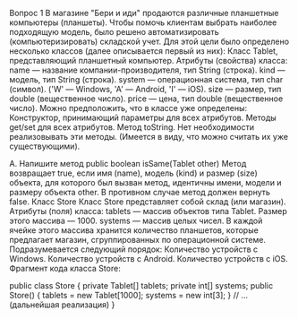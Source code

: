 Вопрос 1
В магазине "Бери и иди" продаются различные планшетные компьютеры (планшеты).
Чтобы помочь клиентам выбрать наиболее подходящую модель, было решено автоматизировать (компьютеризировать) складской учет. 
Для этой цели было определено несколько классов (далее описывается первый из них):
Класс Tablet, представляющий планшетный компьютер.
Атрибуты (свойства) класса:
name — название компании-производителя, тип String (строка).
kind — модель, тип String (строка).
system — операционная система, тип char (символ). ('W' — Windows, 'A' — Android, 'I' — iOS).
size — размер, тип double (вещественное число).
price — цена, тип double (вещественное число).
Можно предположить, что в классе уже определены:
Конструктор, принимающий параметры для всех атрибутов.
Методы get/set для всех атрибутов.
Метод toString.
Нет необходимости реализовывать эти методы. (Имеется в виду, что можно считать их уже существующими).

А. Напишите метод public boolean isSame(Tablet other)
Метод возвращает true, если имя (name), модель (kind) и размер (size) объекта, для которого был вызван метод, идентичны имени, модели и размеру объекта other. В противном случае метод должен вернуть false.
Класс Store
Класс Store представляет собой склад (или магазин).
Атрибуты (поля) класса:
tablets — массив объектов типа Tablet. Размер этого массива — 1000.
systems — массив целых чисел. В каждой ячейке этого массива хранится количество планшетов, которые предлагает магазин, сгруппированных по операционной системе. Подразумевается следующий порядок:
Количество устройств с Windows.
Количество устройств с Android.
Количество устройств с iOS.
Фрагмент кода класса Store:

public class Store {
private Tablet[] tablets;
private int[] systems;
    public Store() {
        tablets = new Tablet[1000];
        systems = new int[3];
    }
    // ... (дальнейшая реализация)
}